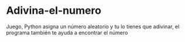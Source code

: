 # Adivina-el-numero
Juego, Python asigna un número aleatorio y tu lo tienes que adivinar, el programa también te ayuda a encontrar el número
